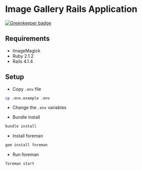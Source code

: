 # Image Gallery Rails Application

[![Greenkeeper badge](https://badges.greenkeeper.io/cmckni3/image-gallery.svg)](https://greenkeeper.io/)

## Requirements

* ImageMagick
* Ruby 2.1.2
* Rails 4.1.4

## Setup

* Copy `.env` file

```bash
cp .env.example .env
```

* Change the `.env` variables

* Bundle install

```bash
bundle install
```

* Install foreman

```bash
gem install foreman
```

* Run foreman

```bash
foreman start
```
